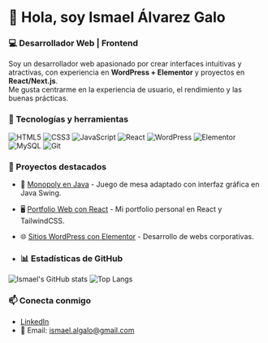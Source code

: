 # 👋 Hola, soy Ismael Álvarez Galo
### 💻 Desarrollador Web | Frontend

Soy un desarrollador web apasionado por crear interfaces intuitivas y atractivas, 
con experiencia en **WordPress + Elementor** y proyectos en **React/Next.js**.  
Me gusta centrarme en la experiencia de usuario, el rendimiento y las buenas prácticas.  

### 🚀 Tecnologías y herramientas
![HTML5](https://img.shields.io/badge/HTML5-E34F26?style=for-the-badge&logo=html5&logoColor=white)
![CSS3](https://img.shields.io/badge/CSS3-1572B6?style=for-the-badge&logo=css3&logoColor=white)
![JavaScript](https://img.shields.io/badge/JavaScript-323330?style=for-the-badge&logo=javascript&logoColor=F7DF1E)
![React](https://img.shields.io/badge/React-20232A?style=for-the-badge&logo=react&logoColor=61DAFB)
![WordPress](https://img.shields.io/badge/WordPress-21759B?style=for-the-badge&logo=wordpress&logoColor=white)
![Elementor](https://img.shields.io/badge/Elementor-92003B?style=for-the-badge&logo=elementor&logoColor=white)
![MySQL](https://img.shields.io/badge/MySQL-005C84?style=for-the-badge&logo=mysql&logoColor=white)
![Git](https://img.shields.io/badge/GIT-E44C30?style=for-the-badge&logo=git&logoColor=white)

### 🌟 Proyectos destacados
- 🎲 [Monopoly en Java](https://github.com/tuusuario/monopoly) - Juego de mesa adaptado con interfaz gráfica en Java Swing.  
- 🖥️ [Portfolio Web con React](https://github.com/tuusuario/portfolio) - Mi portfolio personal en React y TailwindCSS.  
- 🌐 [Sitios WordPress con Elementor](https://github.com/tuusuario/ejemplo-wordpress) - Desarrollo de webs corporativas.

- ### 📊 Estadísticas de GitHub
![Ismael's GitHub stats](https://github-readme-stats.vercel.app/api?username=tuusuario&show_icons=true&theme=tokyonight)
![Top Langs](https://github-readme-stats.vercel.app/api/top-langs/?username=tuusuario&layout=compact&theme=tokyonight)

### 📫 Conecta conmigo
- [LinkedIn](https://www.linkedin.com/in/ismaelalvarezgalo)
- 📧 Email: ismael.algalo@gmail.com
